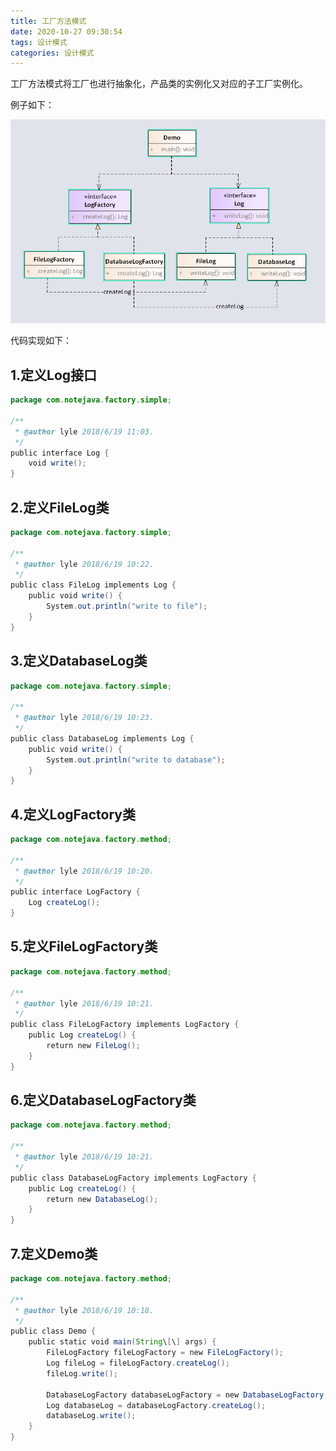 ```yaml
---
title: 工厂方法模式
date: 2020-10-27 09:30:54
tags: 设计模式
categories: 设计模式
---
```

工厂方法模式将工厂也进行抽象化，产品类的实例化又对应的子工厂实例化。  

例子如下：  

![factoryMethod.jpg](./工厂方法模式/174422_010675_factoryMethod.jpg)

<!-- more -->

代码实现如下：  

## 1.定义Log接口  

```java
package com.notejava.factory.simple;

/**
 * @author lyle 2018/6/19 11:03.
 */
public interface Log {
    void write();
}
```

## 2.定义FileLog类

```java
package com.notejava.factory.simple;

/**
 * @author lyle 2018/6/19 10:22.
 */
public class FileLog implements Log {
    public void write() {
        System.out.println("write to file");
    }
}
```

## 3.定义DatabaseLog类

```java
package com.notejava.factory.simple;

/**
 * @author lyle 2018/6/19 10:23.
 */
public class DatabaseLog implements Log {
    public void write() {
        System.out.println("write to database");
    }
}
```

## 4.定义LogFactory类

```java
package com.notejava.factory.method;

/**
 * @author lyle 2018/6/19 10:20.
 */
public interface LogFactory {
    Log createLog();
}
```

## 5.定义FileLogFactory类  

```java
package com.notejava.factory.method;

/**
 * @author lyle 2018/6/19 10:21.
 */
public class FileLogFactory implements LogFactory {
    public Log createLog() {
        return new FileLog();
    }
}
```

## 6.定义DatabaseLogFactory类

```java
package com.notejava.factory.method;

/**
 * @author lyle 2018/6/19 10:21.
 */
public class DatabaseLogFactory implements LogFactory {
    public Log createLog() {
        return new DatabaseLog();
    }
}
```

## 7.定义Demo类  

```java
package com.notejava.factory.method;

/**
 * @author lyle 2018/6/19 10:18.
 */
public class Demo {
    public static void main(String\[\] args) {
        FileLogFactory fileLogFactory = new FileLogFactory();
        Log fileLog = fileLogFactory.createLog();
        fileLog.write();

        DatabaseLogFactory databaseLogFactory = new DatabaseLogFactory();
        Log databaseLog = databaseLogFactory.createLog();
        databaseLog.write();
    }
}
```